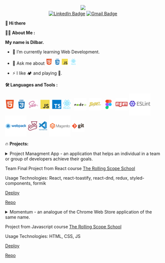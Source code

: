 <div id="header" align="center">
  <img src="https://media.giphy.com/media/gIxts9iFf0SLDNPVtL/giphy.gif" width="100"/>
<div id="badges">
  <a href='https://www.linkedin.com/in/dilbar-akkaya/'><img src="https://img.shields.io/badge/LinkedIn-blue?style=for-the-badge&logo=linkedin&logoColor=white" alt="LinkedIn Badge"/></a>
  <a href='mailto:dilbarmutavalova@gmail.com'><img src="https://img.shields.io/badge/Gmail-red?style=for-the-badge&logo=gmail&logoColor=white" alt="Gmail Badge"/></a>
</div>
</div>

<b>👋 Hi there</b>


:woman_technologist: <b> About Me : </b>

 <b>My name is Dilbar.</b>

- 🌱 I’m currently learning Web Development.

- :speech_balloon: Ask me about <img src="https://github.com/devicons/devicon/blob/master/icons/html5/html5-original.svg" title="HTML5" alt="HTML" width="20" height="20"/>&nbsp; <img src="https://github.com/devicons/devicon/blob/master/icons/css3/css3-plain-wordmark.svg"  title="CSS3" alt="CSS" width="20" height="20"/>&nbsp;<img src="https://github.com/devicons/devicon/blob/master/icons/javascript/javascript-original.svg" title="JavaScript" alt="JavaScript" width="20" height="20"/>&nbsp;
  <img src="https://github.com/devicons/devicon/blob/master/icons/react/react-original-wordmark.svg" title="React" alt="React" width="20" height="20"/>&nbsp;


- :zap: I like :camping: and playing :basketball:.

<b> :hammer_and_wrench: Languages and Tools : </b>

<div>
  
 
  <img src="https://github.com/devicons/devicon/blob/master/icons/html5/html5-original.svg" title="HTML5" alt="HTML" width="30" height="30" align='center'/>&nbsp;
  <img src="https://github.com/devicons/devicon/blob/master/icons/css3/css3-plain-wordmark.svg"  title="CSS3" alt="CSS" width="30" height="30" align='center'/>&nbsp;
  <img src="https://github.com/devicons/devicon/blob/master/icons/sass/sass-original.svg" title="Sass" alt="sass" width="30" height="30" align='center'/>&nbsp;
  <img src="https://github.com/devicons/devicon/blob/master/icons/javascript/javascript-original.svg" title="JavaScript" alt="JavaScript" width="30" height="30" align='center'/>&nbsp;
     <img src="https://github.com/devicons/devicon/blob/master/icons/typescript/typescript-original.svg" title="Typescript" alt="typescript" width="30" height="30" align='center'/>
   <img src="https://github.com/devicons/devicon/blob/master/icons/react/react-original-wordmark.svg" title="React" alt="React" width="30" height="30" align='center'/>&nbsp;
  <img src="https://github.com/devicons/devicon/blob/master/icons/nodejs/nodejs-original-wordmark.svg" title="NodeJS" alt="NodeJS" width="40" height="40" align='center'/>&nbsp;
  <img src="https://github.com/devicons/devicon/blob/master/icons/babel/babel-original.svg" title="Babel" alt="babel" width="40" height="40" align='center'/>&nbsp;
  <img src="https://github.com/devicons/devicon/blob/master/icons/figma/figma-original.svg" title="Figma" alt="figma" width="30" height="30" align='center'/>&nbsp;
  <img src="https://github.com/devicons/devicon/blob/master/icons/npm/npm-original-wordmark.svg" title="NPM" alt="NPM" width="40" height="40" align='center'/>
   <img src="https://github.com/devicons/devicon/blob/master/icons/eslint/eslint-original-wordmark.svg" title="ESLINT" alt="eslint" width="70" height="70" align='center'/>
      <img src="https://github.com/devicons/devicon/blob/master/icons/webpack/webpack-original-wordmark.svg" title="webpack" alt="webpack" width="70" height="70" align='center'/>
<img src="https://github.com/devicons/devicon/blob/master/icons/jest/jest-plain.svg" title="Jest" alt="jest" width="30" height="30" align='center'/>
<img src="https://github.com/devicons/devicon/blob/master/icons/vscode/vscode-original-wordmark.svg" title="VSC" alt="VSCode" width="30" height="30" align='center'/>
  <img src="https://github.com/devicons/devicon/blob/master/icons/magento/magento-original-wordmark.svg" title="Magento" alt="Magento" width="70" height="70" align='center'/>
<img src="https://github.com/devicons/devicon/blob/master/icons/git/git-original-wordmark.svg" title="Git" alt="Git" width="40" height="40" align='center'/>
</div>

:fire: <b>Projects:</b>

<details><summary>Project Managment App - an application that helps an individual in a team or group of developers achieve their goals.
  <p>Team Final Project from React course <a href='https://rollingscopes.com/'  target='_blank'>The Rolling Scope School</a></p>
  <p>Usage Technologies: React, react-toastify, react-dnd, redux, styled-components, formik</p>
  <p><a href='https://rs-taskify.netlify.app/welcome' target='_blank'>Deploy</a></p>
  <p><a href='https://github.com/DilbarAkkaya/Final-team-task/' target='_blank'>Repo</a></p>
</details>
  <details><summary>Momentum - an analogue of the Chrome Web Store application of the same name.
  <p>Project from Javascript course <a href='https://rollingscopes.com/'  target='_blank'>The Rolling Scope School</a></p>
  <p>Usage Technologies: HTML, CSS, JS</p>
  <p><a href='https://dilbarakkaya.github.io/RSSchool-projects/momentum/' target='_blank'>Deploy</a></p>
  <p><a href='https://github.com/DilbarAkkaya/cv_new' target='_blank'>Repo</a></p>
</details>
